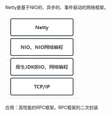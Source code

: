 Netty是基于NIO的、异步的、事件驱动的网络框架。

![image-20230621133920549](./assets/image-20230621133920549.png)

应用：高性能的RPC框架。RPC框架的二次封装